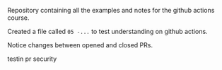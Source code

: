 Repository containing all the examples and notes for the github actions course. 

Created a file called `05 -...` to test understanding on github actions.

Notice changes between opened and closed PRs.

testin pr security
